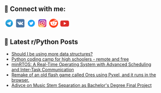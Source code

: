 ## 🔎 Connect with me:
[<img src="https://github.com/bullbesh/bullbesh/blob/main/images/Telegram.png" width="32" height="32" />](https://t.me/bullbesh)
[<img src="https://github.com/bullbesh/bullbesh/blob/main/images/VK.png" width="32" height="32" />](https://vk.com/bullbesh)
[<img src="https://github.com/bullbesh/bullbesh/blob/main/images/Twitter.png" width="32" height="32" />](https://twitter.com/bullbesh1)
[<img src="https://github.com/bullbesh/bullbesh/blob/main/images/Instagram.png" width="32" height="32" />](https://www.instagram.com/bullbesh)
[<img src="https://github.com/bullbesh/bullbesh/blob/main/images/Reddit.png" width="32" height="32" />](https://www.reddit.com/user/bullbesh)
[<img src="https://github.com/bullbesh/bullbesh/blob/main/images/YouTube.png" width="32" height="32" />](https://www.youtube.com/channel/UCtfjRs6uzgq5mfm8S06WTcg)

## 📕 Latest r/Python Posts
<!-- BLOG-POST-LIST:START -->
- [Should I be using more data structures?](https://www.reddit.com/r/Python/comments/1j57nj3/should_i_be_using_more_data_structures/)
- [Python coding camp for high schoolers - remote and free](https://www.reddit.com/r/Python/comments/1j577mp/python_coding_camp_for_high_schoolers_remote_and/)
- [minRTOS: A Real-Time Operating System with Advanced Scheduling and Inter-Task Communication](https://www.reddit.com/r/Python/comments/1j56n9h/minrtos_a_realtime_operating_system_with_advanced/)
- [Remake of an old flash game called Ores using Pyxel, and it runs in the browser.](https://www.reddit.com/r/Python/comments/1j54j94/remake_of_an_old_flash_game_called_ores_using/)
- [Adivce on Music Stem Separation as Bachelor&#39;s Degree Final Project](https://www.reddit.com/r/Python/comments/1j54hw2/adivce_on_music_stem_separation_as_bachelors/)
<!-- BLOG-POST-LIST:END -->
